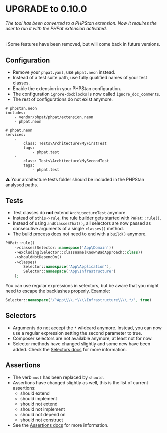 UPGRADE to 0.10.0
=================

###### The tool has been converted to a PHPStan extension. Now it requires the user to run it with the PHPat extension activated.

ℹ️ Some features have been removed, but will come back in future versions.

Configuration
-------------

* Remove your `phpat.yaml`, use `phpat.neon` instead.
* Instead of a test suite path, use fully qualified names of your test classes. 
* Enable the extension in your PHPStan configuration.
* The configuration `ignore-docblocks` is now called `ignore_doc_comments`.
* The rest of configurations do not exist anymore.

```neon
# phpstan.neon
includes:
    - vendor/phpat/phpat/extension.neon
    - phpat.neon
```
```neon
# phpat.neon
services:
    -
        class: Tests\Architecture\MyFirstTest
        tags:
            - phpat.test
    -
        class: Tests\Architecture\MySecondTest
        tags:
            - phpat.test
```
⚠️ Your architecture tests folder should be included in the PHPStan analysed paths.

Tests
-----

* Test classes do **not** extend `ArchitectureTest` anymore.
* Instead of ```$this->rule```, the rule builder gets started with ```PHPat::rule()```.
* Instead of using ```andClassesThat()```, all selectors are now passed as consecutive arguments
of a single ```classes()``` method.
* The build process does not need to end with a `build()` anymore.
```php
PHPat::rule()
    ->classes(Selector::namespace('App\Domain'))
    ->excluding(Selector::classname(KnownBadApproach::class))
    ->shouldNotDependOn()
    ->classes(
        Selector::namespace('App\Application'),
        Selector::namespace('App\Infrastructure')
    );
```

You can use regular expressions in selectors, but be aware that you might need to escape the backlashes properly.
Example:
```php
Selector::namespace('/^App\\\\.*\\\\Infrastructure\\\\.*/', true)
```

Selectors
---------

* Arguments do not accept the `*` wildcard anymore. Instead, you can now use a regular expression setting the second parameter to true.
* Composer selectors are not available anymore, at least not for now.
* Selector methods have changed slightly and some new have been added. Check the [Selectors docs](SELECTORS.md) for more information.

Assertions
----------

* The verb `must` has been replaced by `should`.
* Assertions have changed slightly as well, this is the list of current assertions:
  * should extend
  * should implement
  * should not extend
  * should not implement
  * should not depend on
  * should not construct
* See the [Assertions docs](ASSERTIONS.md) for more information.
